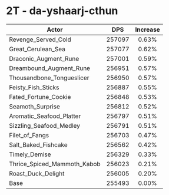 # 2T - da-yshaarj-cthun
| Actor | DPS | Increase |
|---|:---:|:---:|
|Revenge_Served_Cold|257097|0.63%|
|Great_Cerulean_Sea|257077|0.62%|
|Draconic_Augment_Rune|257001|0.59%|
|Dreambound_Augment_Rune|256951|0.57%|
|Thousandbone_Tongueslicer|256950|0.57%|
|Feisty_Fish_Sticks|256887|0.55%|
|Fated_Fortune_Cookie|256848|0.53%|
|Seamoth_Surprise|256812|0.52%|
|Aromatic_Seafood_Platter|256797|0.51%|
|Sizzling_Seafood_Medley|256791|0.51%|
|Filet_of_Fangs|256703|0.47%|
|Salt_Baked_Fishcake|256562|0.42%|
|Timely_Demise|256329|0.33%|
|Thrice_Spiced_Mammoth_Kabob|256023|0.21%|
|Roast_Duck_Delight|256005|0.20%|
|Base|255493|0.00%|
